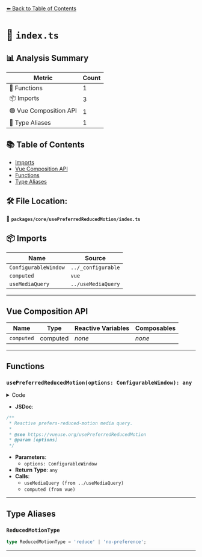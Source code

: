 [⬅️ Back to Table of Contents](../../../index.md)

# 📄 `index.ts`

## 📊 Analysis Summary

| Metric | Count |
|--------|-------|
| 🔧 Functions | 1 |
| 📦 Imports | 3 |
| 🟢 Vue Composition API | 1 |
| 📑 Type Aliases | 1 |

## 📚 Table of Contents

- [Imports](#imports)
- [Vue Composition API](#vue-composition-api)
- [Functions](#functions)
- [Type Aliases](#type-aliases)

## 🛠️ File Location:
📂 **`packages/core/usePreferredReducedMotion/index.ts`**

## 📦 Imports

| Name | Source |
|------|--------|
| `ConfigurableWindow` | `../_configurable` |
| `computed` | `vue` |
| `useMediaQuery` | `../useMediaQuery` |


---

## Vue Composition API

| Name | Type | Reactive Variables | Composables |
|------|------|-------------------|-------------|
| `computed` | computed | *none* | *none* |


---

## Functions

### `usePreferredReducedMotion(options: ConfigurableWindow): any`

<details><summary>Code</summary>

```ts
export function usePreferredReducedMotion(options?: ConfigurableWindow) {
  const isReduced = useMediaQuery('(prefers-reduced-motion: reduce)', options)

  return computed<ReducedMotionType>(() => {
    if (isReduced.value)
      return 'reduce'
    return 'no-preference'
  })
}
```
</details>

- **JSDoc**:
```ts
/**
 * Reactive prefers-reduced-motion media query.
 *
 * @see https://vueuse.org/usePreferredReducedMotion
 * @param [options]
 */
```

- **Parameters**:
  - `options: ConfigurableWindow`
- **Return Type**: `any`
- **Calls**:
  - `useMediaQuery (from ../useMediaQuery)`
  - `computed (from vue)`

---

## Type Aliases

### `ReducedMotionType`

```ts
type ReducedMotionType = 'reduce' | 'no-preference';
```


---